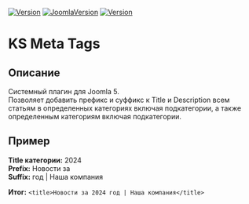 [![Version](https://flat.badgen.net//github/release/mediafoks/plg_sys_ksmeta/stable?color=green)]() [![JoomlaVersion](https://flat.badgen.net/badge/Joomla/5.0/orange)]() [![Version](https://flat.badgen.net//github/assets-dl/mediafoks/plg_sys_ksmeta)]()

# KS Meta Tags

## Описание

Системный плагин для Joomla 5.\
Позволяет добавить префикс и суффикс к Title и Description всем статьям в определенных категориях включая подкатегории, а также определенным категориям включая подкатегории.

## Пример

**Title категории:** 2024\
**Prefix:** Новости за\
**Suffix:** год | Наша компания

**Итог:** `<title>Новости за 2024 год | Наша компания</title>`
